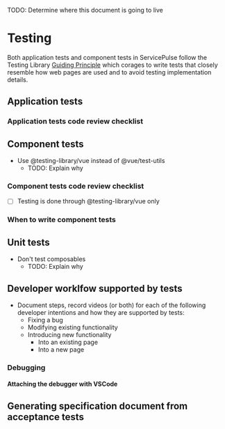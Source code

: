 TODO: Determine where this document is going to live
# Testing
Both application tests and component tests in ServicePulse follow the Testing Library [Guiding Principle](https://testing-library.com/docs/guiding-principles/) which corages to write tests that closely resemble how web pages are used and to avoid testing implementation details.

## Application tests

### Application tests code review checklist

## Component tests 
- Use @testing-library/vue instead of @vue/test-utils
  - TODO: Explain  why
  
### Component tests code review checklist
- [ ] Testing is done through @testing-library/vue only
  
### When to write component tests  
  
## Unit tests
- Don't test composables
  - TODO: Explain why

## Developer worklfow supported by tests
- Document steps, record videos (or both) for each of the following developer intentions and how they are supported by tests:
  - Fixing a bug
  - Modifying existing functionality
  - Introducing new functionality
    - Into an existing page
    - Into a new page

### Debugging
#### Attaching the debugger with VSCode

## Generating specification document from acceptance tests
